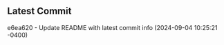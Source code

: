
## Latest Commit
e6ea620 - Update README with latest commit info (2024-09-04 10:25:21 -0400) <Yunxi-Zhou>
